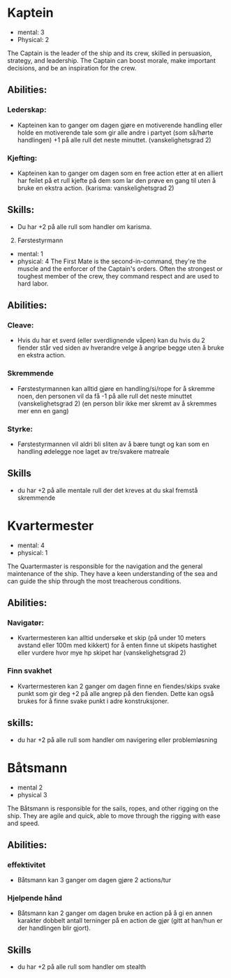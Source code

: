 # Kaptein
- mental: 3
- Physical: 2

The Captain is the leader of the ship and its crew, skilled in persuasion, strategy, and leadership. The Captain can boost morale, make important decisions, and be an inspiration for the crew.

## Abilities:

### Lederskap:
- Kapteinen kan to ganger om dagen gjøre en motiverende handling eller holde en motiverende tale som gir alle andre i partyet (som så/hørte handlingen) +1 på alle rull det neste minuttet. (vanskelighetsgrad 2)

### Kjefting:
- Kapteinen kan to ganger om dagen som en free action etter at en alliert har feilet på et rull kjefte på dem som lar den prøve en gang til uten å bruke en ekstra action. (karisma: vanskelighetsgrad 2)

## Skills:
- Du har +2 på alle rull som handler om karisma.


2. Førstestyrmann
- mental: 1
- physical: 4
The First Mate is the second-in-command, they're the muscle and the enforcer of the Captain's orders. Often the strongest or toughest member of the crew, they command respect and are used to hard labor.

## Abilities:

### Cleave:
- Hvis du har et sverd (eller sverdlignende våpen) kan du hvis du 2 fiender står ved siden av hverandre velge å angripe begge uten å bruke en ekstra action.

### Skremmende
- Førstestyrmannen kan alltid gjøre en handling/si/rope for å skremme noen, den personen vil da få -1 på alle rull det neste minuttet (vanskelighetsgrad 2) (en person blir ikke mer skremt av å skremmes mer enn en gang)

### Styrke:
- Førstestyrmannen vil aldri bli sliten av å bære tungt og kan som en handling ødelegge noe laget av tre/svakere matreale

## Skills
- du har +2 på alle mentale rull der det kreves at du skal fremstå skremmende


# Kvartermester
- mental: 4
- physical: 1

The Quartermaster is responsible for the navigation and the general maintenance of the ship. They have a keen understanding of the sea and can guide the ship through the most treacherous conditions.

## Abilities:

### Navigatør:
- Kvartermesteren kan alltid undersøke et skip (på under 10 meters avstand eller 100m med kikkert) for å enten finne ut skipets hastighet eller vurdere hvor mye hp skipet har (vanskelighetsgrad 2)

### Finn svakhet
- Kvartermesteren kan 2 ganger om dagen finne en fiendes/skips svake punkt som gir deg +2 på alle angrep på den fienden. Dette kan også brukes for å finne svake punkt i adre konstruksjoner. 

## skills:
- du har +2 på alle rull som handler om navigering eller problemløsning


# Båtsmann
- mental 2
- physical 3

The Båtsmann is responsible for the sails, ropes, and other rigging on the ship. They are agile and quick, able to move through the rigging with ease and speed.

## Abilities:

### effektivitet 
- Båtsmann kan 3 ganger om dagen gjøre 2 actions/tur

### Hjelpende hånd
- Båtsmann kan 2 ganger om dagen bruke en action på å gi en annen karakter dobbelt antall terninger på en action de gjør (gitt at han/hun er der handlingen blir gjort).

## Skills
- du har +2 på alle rull som handler om stealth



